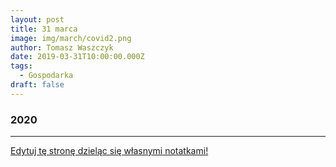 ```yaml
---
layout: post
title: 31 marca
image: img/march/covid2.png
author: Tomasz Waszczyk
date: 2019-03-31T10:00:00.000Z
tags:
  - Gospodarka
draft: false
---
```


### 2020

---

<a href="https://github.com/TomaszWaszczyk/historia.waszczyk.com/edit/master/src/content/march-31.md" target="_blank">Edytuj tę stronę dzieląc się własnymi notatkami!</a>
